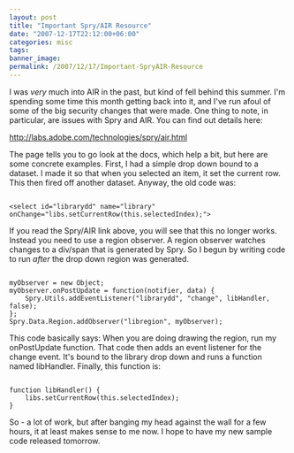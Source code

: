 ```yaml
---
layout: post
title: "Important Spry/AIR Resource"
date: "2007-12-17T22:12:00+06:00"
categories: misc 
tags: 
banner_image: 
permalink: /2007/12/17/Important-SpryAIR-Resource
---
```


I was <i>very</i> much into AIR in the past, but kind of fell behind this summer. I'm spending some time this month getting back into it, and I've run afoul of some of the big security changes that were made. One thing to note, in particular, are issues with Spry and AIR. You can find out details here:

<a href="http://labs.adobe.com/technologies/spry/air.html">http://labs.adobe.com/technologies/spry/air.html</a>

The page tells you to go look at the docs, which help a bit, but here are some concrete examples. First, I had a simple drop down bound to a dataset. I made it so that when you selected an item, it set the current row. This then fired off another dataset. Anyway, the old code was:

<code>
&lt;select id="librarydd" name="library" onChange="libs.setCurrentRow(this.selectedIndex);"&gt;
</code>

If you read the Spry/AIR link above, you will see that this no longer works. Instead you need to use a region observer. A region observer watches changes to a div/span that is generated by Spry. So I begun by writing code to run <i>after</i> the drop down region was generated.

<code>
myObserver = new Object;
myObserver.onPostUpdate = function(notifier, data) {
	Spry.Utils.addEventListener("librarydd", "change", libHandler, false);
};
Spry.Data.Region.addObserver("libregion", myObserver); 
</code>

This code basically says: When you are doing drawing the region, run my onPostUpdate function. That code then adds an event listener for the change event. It's bound to the library drop down and runs a function named libHandler. Finally, this function is:

<code>
function libHandler() {
	libs.setCurrentRow(this.selectedIndex);
}
</code>

So - a lot of work, but after banging my head against the wall for a few hours, it at least makes sense to me now. I hope to have my new sample code released tomorrow.